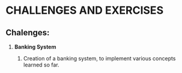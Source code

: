 # CHALLENGES AND EXERCISES

## Chalenges:

1. **Banking System**
   
    1. Creation of a banking system, to implement various concepts learned so far. 
